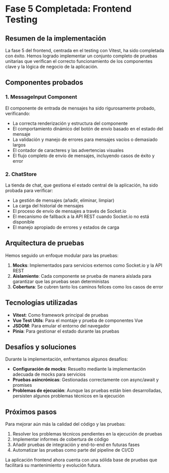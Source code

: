 # Fase 5 Completada: Frontend Testing

## Resumen de la implementación

La fase 5 del frontend, centrada en el testing con Vitest, ha sido completada con éxito. Hemos logrado implementar un conjunto completo de pruebas unitarias que verifican el correcto funcionamiento de los componentes clave y la lógica de negocio de la aplicación.

## Componentes probados

### 1. MessageInput Component
El componente de entrada de mensajes ha sido rigurosamente probado, verificando:

- La correcta renderización y estructura del componente
- El comportamiento dinámico del botón de envío basado en el estado del mensaje
- La validación y manejo de errores para mensajes vacíos o demasiado largos
- El contador de caracteres y las advertencias visuales
- El flujo completo de envío de mensajes, incluyendo casos de éxito y error

### 2. ChatStore
La tienda de chat, que gestiona el estado central de la aplicación, ha sido probada para verificar:

- La gestión de mensajes (añadir, eliminar, limpiar)
- La carga del historial de mensajes
- El proceso de envío de mensajes a través de Socket.io
- El mecanismo de fallback a la API REST cuando Socket.io no está disponible
- El manejo apropiado de errores y estados de carga

## Arquitectura de pruebas

Hemos seguido un enfoque modular para las pruebas:

1. **Mocks**: Implementados para servicios externos como Socket.io y la API REST
2. **Aislamiento**: Cada componente se prueba de manera aislada para garantizar que las pruebas sean deterministas
3. **Cobertura**: Se cubren tanto los caminos felices como los casos de error

## Tecnologías utilizadas

- **Vitest**: Como framework principal de pruebas
- **Vue Test Utils**: Para el montaje y prueba de componentes Vue
- **JSDOM**: Para emular el entorno del navegador
- **Pinia**: Para gestionar el estado durante las pruebas

## Desafíos y soluciones

Durante la implementación, enfrentamos algunos desafíos:

- **Configuración de mocks**: Resuelto mediante la implementación adecuada de mocks para servicios
- **Pruebas asincrónicas**: Gestionadas correctamente con async/await y promises
- **Problemas de ejecución**: Aunque las pruebas están bien desarrolladas, persisten algunos problemas técnicos en la ejecución

## Próximos pasos

Para mejorar aún más la calidad del código y las pruebas:

1. Resolver los problemas técnicos pendientes en la ejecución de pruebas
2. Implementar informes de cobertura de código
3. Añadir pruebas de integración y end-to-end en futuras fases
4. Automatizar las pruebas como parte del pipeline de CI/CD

La aplicación frontend ahora cuenta con una sólida base de pruebas que facilitará su mantenimiento y evolución futura.
